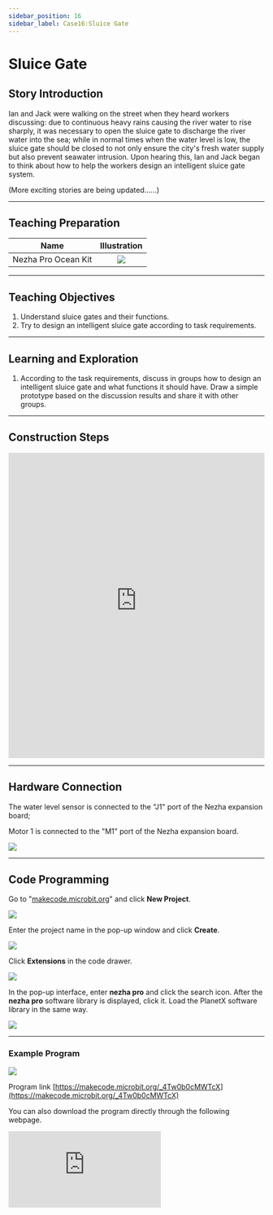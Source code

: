 ```yaml
---
sidebar_position: 16
sidebar_label: Case16:Sluice Gate
---
```


# Sluice Gate

## Story Introduction

Ian and Jack were walking on the street when they heard workers discussing: due to continuous heavy rains causing the river water to rise sharply, it was necessary to open the sluice gate to discharge the river water into the sea; while in normal times when the water level is low, the sluice gate should be closed to not only ensure the city's fresh water supply but also prevent seawater intrusion. Upon hearing this, Ian and Jack began to think about how to help the workers design an intelligent sluice gate system.

(More exciting stories are being updated......)

---

## Teaching Preparation

| Name | Illustration |
| :----------: | :--------------------------: |
| Nezha Pro Ocean Kit | ![](https://wiki-media-ef.oss-cn-hongkong.aliyuncs.com/docs/microbit/building-blocks/nezha-pro-ocean-kit/nezha-pro-ocean-kit-products-introduction-002.png.png) |

---

## Teaching Objectives

1. Understand sluice gates and their functions.
2. Try to design an intelligent sluice gate according to task requirements.

---

## Learning and Exploration

1. According to the task requirements, discuss in groups how to design an intelligent sluice gate and what functions it should have. Draw a simple prototype based on the discussion results and share it with other groups.

---

## Construction Steps

<embed src="https://wiki-media-ef.oss-cn-hongkong.aliyuncs.com/docs/microbit/building-blocks/nezha-pro-ocean-kit/setup-diagram/case16/nezha-pro-ocean-kit-16-1.png.pdf" type="application/pdf" width="100%" height="600px" />

---

## Hardware Connection

The water level sensor is connected to the "J1" port of the Nezha expansion board;

Motor 1 is connected to the "M1" port of the Nezha expansion board.


![](https://wiki-media-ef.oss-cn-hongkong.aliyuncs.com/docs/microbit/building-blocks/nezha-pro-ocean-kit/setup-diagram/case16/nezha-pro-ocean-kit-16-4.png.png)

---

## Code Programming

Go to "[makecode.microbit.org](https://makecode.microbit.org)" and click **New Project**.

![](https://wiki-media-ef.oss-cn-hongkong.aliyuncs.com/docs/microbit/building-blocks/microbit-space-science-kit/images/microbit-space-science-kit-case01-07.png)

Enter the project name in the pop-up window and click **Create**.

![](https://wiki-media-ef.oss-cn-hongkong.aliyuncs.com/docs/microbit/building-blocks/microbit-space-science-kit/images/microbit-space-science-kit-case01-11.png)

Click **Extensions** in the code drawer.

![](https://wiki-media-ef.oss-cn-hongkong.aliyuncs.com/docs/microbit/building-blocks/microbit-space-science-kit/images/microbit-space-science-kit-case01-09.png)

In the pop-up interface, enter **nezha pro** and click the search icon. After the **nezha pro** software library is displayed, click it. Load the PlanetX software library in the same way.

![](https://wiki-media-ef.oss-cn-hongkong.aliyuncs.com/docs/microbit/building-blocks/microbit-space-science-kit/images/microbit-space-science-kit-case01-10.png)

---
### Example Program

![](https://wiki-media-ef.oss-cn-hongkong.aliyuncs.com/docs/microbit/building-blocks/nezha-pro-ocean-kit/setup-diagram/nezha-pro-ocean-kit-16.png)

Program link
[https://makecode.microbit.org/_4Tw0b0cMWTcX](https://makecode.microbit.org/_4Tw0b0cMWTcX)

You can also download the program directly through the following webpage.

<div
    style={{
        position: 'relative',
        paddingBottom: '60%',
        overflow: 'hidden',
    }}
>
    <iframe
        src="https://makecode.microbit.org/_4Tw0b0cMWTcX"
        frameborder="0"
        sandbox="allow-popups allow-forms allow-scripts allow-same-origin"
        style={{
            position: 'absolute',
            width: '100%',
            height: '100%',
        }}
    />
</div>

---
### Download Program

Use a USB cable to connect the PC and micro:bit V2.

![](https://wiki-media-ef.oss-cn-hongkong.aliyuncs.com/docs/microbit/building-blocks/microbit-space-science-kit/images/microbit-space-science-kit-manual03.gif)

After successful connection, a drive named MICROBIT will be recognized on the computer.

![](https://wiki-media-ef.oss-cn-hongkong.aliyuncs.com/docs/microbit/building-blocks/microbit-space-science-kit/images/microbit-space-science-kit-manual06.png)

Click ![](https://wiki-media-ef.oss-cn-hongkong.aliyuncs.com/docs/microbit/building-blocks/microbit-space-science-kit/images/microbit-space-science-kit-manual07.png) in the lower left corner and select **Connect Device**.

![](https://wiki-media-ef.oss-cn-hongkong.aliyuncs.com/docs/microbit/building-blocks/microbit-space-science-kit/images/microbit-space-science-kit-manual11.png)

Click ![](https://wiki-media-ef.oss-cn-hongkong.aliyuncs.com/docs/microbit/building-blocks/microbit-space-science-kit/images/microbit-space-science-kit-manual08.png).

![](https://wiki-media-ef.oss-cn-hongkong.aliyuncs.com/docs/microbit/building-blocks/microbit-space-science-kit/images/microbit-space-science-kit-manual12.png)

Click ![](https://wiki-media-ef.oss-cn-hongkong.aliyuncs.com/docs/microbit/building-blocks/microbit-space-science-kit/images/microbit-space-science-kit-manual09.png).

![](https://wiki-media-ef.oss-cn-hongkong.aliyuncs.com/docs/microbit/building-blocks/microbit-space-science-kit/images/microbit-space-science-kit-manual13.png)

In the pop-up window, select **BBC micro:bit CMSIS-DAP**, then select **Connect**. At this point, our micro:bit has been successfully connected.

![](https://wiki-media-ef.oss-cn-hongkong.aliyuncs.com/docs/microbit/building-blocks/microbit-space-science-kit/images/microbit-space-science-kit-manual14.png)

Click **Download Program**

![](https://wiki-media-ef.oss-cn-hongkong.aliyuncs.com/docs/microbit/building-blocks/microbit-space-science-kit/images/microbit-space-science-kit-manual10.png)

---
## Case Demonstration

When the water level sensor detects that the seawater level is ＜50, the sluice gate opens; when the water level sensor detects that the seawater level is ＞50, the sluice gate closes to prevent seawater intrusion.


**Pictures**

---
## Extended Knowledge

### Seawater Intrusion

Seawater intrusion refers to the phenomenon where seawater invades inland freshwater systems through the surface or underground, and it is a common challenge faced by coastal areas worldwide. The following is an analysis from the aspects of domestic and foreign cases, core causes, impacts, and response measures:

### I. Cases

**Mississippi River, USA (2023)**

Persistent drought led to a sharp reduction in river flow, and seawater from the Gulf of Mexico intruded 113 kilometers north of New Orleans, threatening the drinking water safety of 800,000 people. Seawater corroded old lead pipes, which might cause heavy metal pollution.

**Venice, Italy (2019)**

Extreme weather caused the water level to reach 1.87 meters, 85% of the city was flooded, St. Mark's Square was invaded by seawater many times, and tourism and ancient buildings were severely damaged.

**Mekong Delta, Vietnam (2024)**

Rising sea levels and drought expanded the range of seawater intrusion, soil salinization led to a 30%-50% reduction in rice production, and the livelihoods of millions of farmers were threatened.

**Panjin, Liaoning (October 2024)**

Affected by the superposition of astronomical high tides and edge waves of temperate storm surges, 231 households in Erjiegou Street, Dawa District, Panjin City were flooded, with water depth exceeding half a meter. Panjin is located at the estuary of the Daliao River, and the trumpet-shaped terrain amplified the impact of incoming tides. Meanwhile, the sea-level rise caused by global warming (China's coastal sea level reached the highest in the same period in history in 2024) exacerbated the risk of intrusion.

### II. Core Causes

**2.1 Natural Factors**

**Superposition of Astronomical High Tides and Storm Surges**
During the syzygy period (the first and fifteenth days of the lunar calendar), the tidal forces of the sun and the moon are superimposed. If coupled with weather systems such as typhoons and cold air, storm surges can cause the tide level to exceed the orange or even red warning level. For example, the 2024 seawater intrusion along the Liaoning coast was due to the superposition of edge waves of temperate storm surges and astronomical high tides, resulting in a record-high tide level.

**Sea-Level Rise**

The global sea-level rise rate reached 3.4 mm/year from 1993 to 2023, and 4.0 mm/year along China's coast. Sea-level rise increases the basic tide level, amplifying the disaster-causing potential of storm surges.

**Topographic Impact**

Trumpet-shaped river mouths (such as the Qiantang River and Panjin Daliao River) and concave bays (such as the Bohai Bay) are prone to raising water levels due to tide convergence, leading to intrusion.

**2.2 Anthropogenic Factors**

**Over-Extraction of Groundwater**

Excessive extraction of groundwater in coastal cities leads to land subsidence, forming funnel areas and accelerating seawater intrusion. China has formed 87,000 square kilometers of funnel areas, with severe seawater intrusion in Hebei, Shandong and other places.

**River Diversion and Ecological Destruction**

Freshwater interception by water conservancy projects and destruction of mangrove wetlands have weakened natural barriers. For example, the Mekong Delta in Vietnam has an increased risk of seawater intrusion due to dam construction and wetland development.

**Climate Change**

Global warming causes polar glaciers to melt and seawater to thermally expand, further pushing up sea levels. The IPCC predicts that global sea levels may rise by 0.56-0.77 meters by 2100, and the frequency of coastal floods will increase significantly.

### III. Main Impacts

**3.1 Ecological Destruction**

Seawater intrusion leads to soil salinization (chloride ion content ＞1000 mg/L is severe salinization), wetland degradation, and threatens ecosystems such as mangroves and coral reefs. For example, wetlands in Louisiana, USA, disappear at an average rate of about 13 square kilometers per year due to seawater intrusion.

**Agricultural and Drinking Water Crisis**

Salinized soil reduces crop yields (vegetable yields decrease by 20% when chloride ＞600 mg/L), and freshwater sources are polluted. 40% of farmland in the Mekong Delta of Vietnam has been affected by salinization.

**Infrastructure Damage**

Seawater corrodes metal pipes, roads and buildings. 48% of the water supply network in New Orleans is lead, and seawater intrusion may pose long-term health risks.

**Economic Losses**

In 2024, direct economic losses caused by seawater intrusion along China's coast reached 72 million yuan, and the United States planned to invest hundreds of millions of dollars in building reverse osmosis devices to deal with the intrusion in the Mississippi River.

### IV. International Experience

**Netherlands' Delta Works Project**

By building adjustable sluice gates and dikes, the estuaries of the Rhine, Meuse and other rivers are isolated from the North Sea, effectively preventing storm surges. The project has reduced the flood risk in the Netherlands by 90%.

**Groundwater Management in the United States**

Florida has legislated to restrict groundwater extraction and promote seawater desalination (such as the Tampa Bay reverse osmosis plant) to reduce reliance on freshwater.

**Venice's MOSE Project**

78 liftable dams are built to rise and block seawater during high tide. After being put into use in 2023, the frequency of floods in Venice has decreased by 60%.

### V. Future Challenges and Suggestions

**Climate Adaptation**

It is necessary to strengthen the monitoring of sea-level rise, promote the planning of coastal cities to shift to high-altitude areas, and avoid building new infrastructure in low-lying areas.

**Technology Upgrading**

Promote technologies such as digital twins and satellite remote sensing to improve the refined forecasting capability of storm surge overtopping.

**International Cooperation**

Establish transnational monitoring networks to share storm surge and sea-level data. For example, the Association of Southeast Asian Nations (ASEAN) cooperates to address the intrusion problem in the Mekong Delta.

**Public Participation**

Coastal residents need to prepare for防潮 during astronomical high tides and avoid activities in dangerous areas. For example, the Shapowei community in Xiamen pushes early warning information through electronic fences.

Seawater intrusion is the result of the combined effects of climate change and human activities. Its governance requires global collaboration, technological innovation and ecological protection. Through multi-dimensional measures of "engineering-ecology-management", the risk of intrusion can be minimized, and the sustainable development of coastal areas can be ensured.
